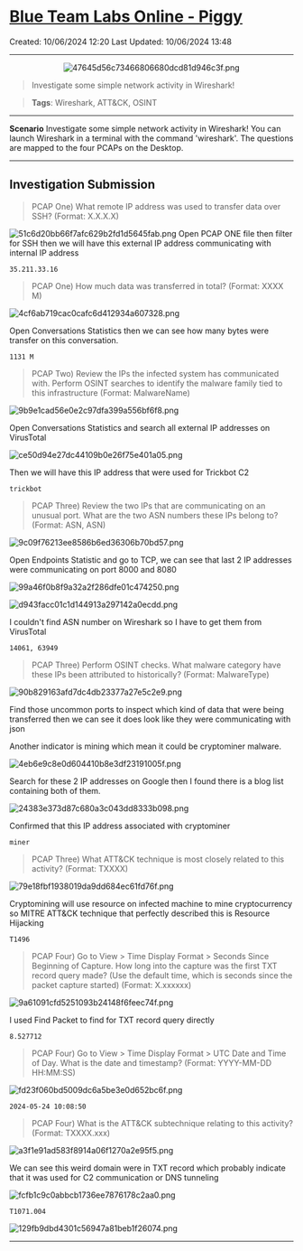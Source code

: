 # [Blue Team Labs Online - Piggy](https://blueteamlabs.online/home/investigation/piggy-aij2bd8h2)
Created: 10/06/2024 12:20
Last Updated: 10/06/2024 13:48
* * *
<div align=center>

![47645d56c73466806680dcd81d946c3f.png](../../../_resources/47645d56c73466806680dcd81d946c3f.png)
</div>

>Investigate some simple network activity in Wireshark!

>**Tags**: Wireshark, ATT&CK, OSINT
* * *

**Scenario**
Investigate some simple network activity in Wireshark! You can launch Wireshark in a terminal with the command 'wireshark'. The questions are mapped to the four PCAPs on the Desktop.

* * *
## Investigation Submission
>PCAP One) What remote IP address was used to transfer data over SSH? (Format: X.X.X.X)

![51c6d20bb66f7afc629b2fd1d5645fab.png](../../../_resources/51c6d20bb66f7afc629b2fd1d5645fab.png)
Open PCAP ONE file then filter for SSH then we will have this external IP address communicating with internal IP address

```
35.211.33.16
```

>PCAP One) How much data was transferred in total? (Format: XXXX M)

![4cf6ab719cac0cafc6d412934a607328.png](../../../_resources/4cf6ab719cac0cafc6d412934a607328.png)

Open Conversations Statistics then we can see how many bytes were transfer on this conversation.

```
1131 M
```

>PCAP Two) Review the IPs the infected system has communicated with. Perform OSINT searches to identify the malware family tied to this infrastructure (Format: MalwareName)

![9b9e1cad56e0e2c97dfa399a556bf6f8.png](../../../_resources/9b9e1cad56e0e2c97dfa399a556bf6f8.png)

Open Conversations Statistics and search all external IP addresses on VirusTotal

![ce50d94e27dc44109b0e26f75e401a05.png](../../../_resources/ce50d94e27dc44109b0e26f75e401a05.png)

Then we will have this IP address that were used for Trickbot C2

```
trickbot
```

>PCAP Three) Review the two IPs that are communicating on an unusual port. What are the two ASN numbers these IPs belong to? (Format: ASN, ASN)

![9c09f76213ee8586b6ed36306b70bd57.png](../../../_resources/9c09f76213ee8586b6ed36306b70bd57.png)

Open Endpoints Statistic and go to TCP, we can see that last 2 IP addresses were communicating on port 8000 and 8080

![99a46f0b8f9a32a2f286dfe01c474250.png](../../../_resources/99a46f0b8f9a32a2f286dfe01c474250.png)

![d943facc01c1d144913a297142a0ecdd.png](../../../_resources/d943facc01c1d144913a297142a0ecdd.png)

I couldn't find ASN number on Wireshark so I have to get them from VirusTotal

```
14061, 63949
```

>PCAP Three) Perform OSINT checks. What malware category have these IPs been attributed to historically? (Format: MalwareType) 

![90b829163afd7dc4db23377a27e5c2e9.png](../../../_resources/90b829163afd7dc4db23377a27e5c2e9.png)

Find those uncommon ports to inspect which kind of data that were being transferred then we can see it does look like they were communicating with json 

Another indicator is mining which mean it could be cryptominer malware.

![4eb6e9c8e0d604410b8e3df23191005f.png](../../../_resources/4eb6e9c8e0d604410b8e3df23191005f.png)

Search for these 2 IP addresses on Google then I found there is a blog list containing both of them.

![24383e373d87c680a3c043dd8333b098.png](../../../_resources/24383e373d87c680a3c043dd8333b098.png)

Confirmed that this IP address associated with cryptominer

```
miner
```

>PCAP Three) What ATT&CK technique is most closely related to this activity? (Format: TXXXX)

![79e18fbf1938019da9dd684ec61fd76f.png](../../../_resources/79e18fbf1938019da9dd684ec61fd76f.png)

Cryptomining will use resource on infected machine to mine cryptocurrency so MITRE ATT&CK technique that perfectly described this is Resource Hijacking

```
T1496
```

>PCAP Four) Go to View > Time Display Format > Seconds Since Beginning of Capture. How long into the capture was the first TXT record query made? (Use the default time, which is seconds since the packet capture started) (Format: X.xxxxxx)

![9a61091cfd5251093b24148f6feec74f.png](../../../_resources/9a61091cfd5251093b24148f6feec74f.png)

I used Find Packet to find for TXT record query directly

```
8.527712
```

>PCAP Four) Go to View > Time Display Format > UTC Date and Time of Day. What is the date and timestamp? (Format: YYYY-MM-DD HH:MM:SS)

![fd23f060bd5009dc6a5be3e0d652bc6f.png](../../../_resources/fd23f060bd5009dc6a5be3e0d652bc6f.png)
```
2024-05-24 10:08:50
```

>PCAP Four) What is the ATT&CK subtechnique relating to this activity? (Format: TXXXX.xxx)

![a3f1e91ad583f8914a06f1270a2e95f5.png](../../../_resources/a3f1e91ad583f8914a06f1270a2e95f5.png)

We can see this weird domain were in TXT record which probably indicate that it was used for C2 communication or DNS tunneling

![fcfb1c9c0abbcb1736ee7876178c2aa0.png](../../../_resources/fcfb1c9c0abbcb1736ee7876178c2aa0.png)

```
T1071.004
```

![129fb9dbd4301c56947a81beb1f26074.png](../../../_resources/129fb9dbd4301c56947a81beb1f26074.png)
* * *